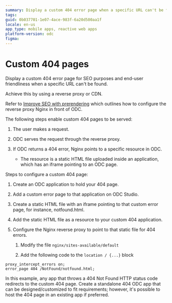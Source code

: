 ```yaml
---
summary: Display a custom 404 error page when a specific URL can't be found. 
tags: 
guid: 0b037701-1e07-4ace-983f-6a20d500aa1f
locale: en-us
app_type: mobile apps, reactive web apps
platform-version: odc
figma: 
---
```


# Custom 404 pages

Display a custom 404 error page for SEO purposes and end-user friendliness when a specific URL can't be found.

Achieve this by using a reverse proxy or CDN.

Refer to [Improve SEO with prerendering](improve-seo-prerendering.md#domain) which outlines how to configure the reverse proxy Nginx in front of ODC.

The following steps enable custom 404 pages to be served:

1. The user makes a request.

1. ODC serves the request through the reverse proxy.

1. If ODC returns a 404 error, Nginx points to a specific resource in ODC.

    * The resource is a static HTML file uploaded inside an application, which has an iframe pointing to an ODC page.

Steps to configure a custom 404 page:

1. Create an ODC application to hold your 404 page.

1. Add a custom error page to that application on ODC Studio.

1. Create a static HTML file with an iframe pointing to that custom error page, for instance, notfound.html.

1. Add the static HTML file as a resource to your custom 404 application.

1. Configure the Nginx reverse proxy to point to that static file for 404 errors.

   1. Modify the file `nginx/sites-available/default`

   1. Add the following code to the `location / {...}` block

```
proxy_intercept_errors on;
error_page 404 /NotFound/notfound.html;
```

In this example, any app that throws a 404 Not Found HTTP status code redirects to the custom 404 page. Create a standalone 404 ODC app that can be designed/customized to fit requirements; however, it's possible to host the 404 page in an existing app if preferred.
